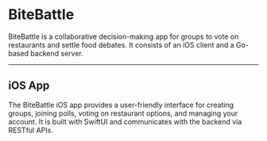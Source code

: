 # BiteBattle

BiteBattle is a collaborative decision-making app for groups to vote on restaurants and settle food debates. It consists of an iOS client and a Go-based backend server.

---

## iOS App

The BiteBattle iOS app provides a user-friendly interface for creating groups, joining polls, voting on restaurant options, and managing your account. It is built with SwiftUI and communicates with the backend via RESTful APIs.